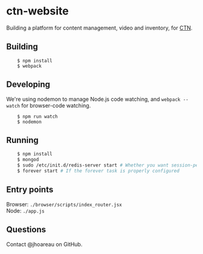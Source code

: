 # ctn-website

Building a platform for content management, video and inventory, for [CTN](https://www.facebook.com/ctnecl/).

## Building
```
    $ npm install
    $ webpack
```

## Developing
We're using nodemon to manage Node.js code watching, and `webpack --watch` for browser-code watching.
```
    $ npm run watch
    $ nodemon
```

## Running
```bash
    $ npm install
    $ mongod
    $ sudo /etc/init.d/redis-server start # Whether you want session-persistence on Node.js server reboot
    $ forever start # If the forever task is properly configured
```

## Entry points
Browser: `./browser/scripts/index_router.jsx` \
Node: `./app.js`

## Questions
Contact @jhoareau on GitHub.